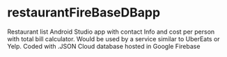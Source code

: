 # restaurantFireBaseDBapp
Restaurant list Android Studio app with contact Info and cost per person with total bill calculator. Would be used by a service similar to UberEats or Yelp. Coded with .JSON Cloud database hosted in Google Firebase
